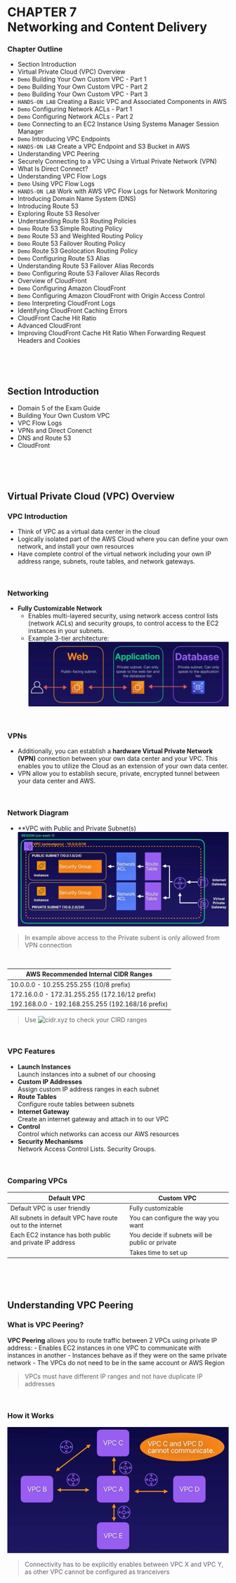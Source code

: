 # CHAPTER 7<br>Networking and Content Delivery

### Chapter Outline 
- Section Introduction
- Virtual Private Cloud (VPC) Overview
- `Demo` Building Your Own Custom VPC - Part 1
- `Demo` Building Your Own Custom VPC - Part 2
- `Demo` Building Your Own Custom VPC - Part 3
- `HANDS-ON LAB` Creating a Basic VPC and Associated Components in AWS
- `Demo` Configuring Network ACLs - Part 1
- `Demo` Configuring Network ACLs - Part 2
- `Demo` Connecting to an EC2 Instance Using Systems Manager Session Manager
- `Demo` Introducing VPC Endpoints
- `HANDS-ON LAB` Create a VPC Endpoint and S3 Bucket in AWS
- Understanding VPC Peering
- Securely Connecting to a VPC Using a Virtual Private Network (VPN)
- What Is Direct Connect?
- Understanding VPC Flow Logs
- `Demo` Using VPC Flow Logs
- `HANDS-ON LAB` Work with AWS VPC Flow Logs for Network Monitoring
- Introducing Domain Name System (DNS)
- Introducing Route 53
- Exploring Route 53 Resolver
- Understanding Route 53 Routing Policies
- `Demo` Route 53 Simple Routing Policy
- `Demo` Route 53 and Weighted Routing Policy
- `Demo` Route 53 Failover Routing Policy
- `Demo` Route 53 Geolocation Routing Policy
- `Demo` Configuring Route 53 Alias
- Understanding Route 53 Failover Alias Records
- `Demo` Configuring Route 53 Failover Alias Records
- Overview of CloudFront
- `Demo` Configuring Amazon CloudFront
- `Demo` Configuring Amazon CloudFront with Origin Access Control
- `Demo` Interpreting CloudFront Logs
- Identifying CloudFront Caching Errors
- CloudFront Cache Hit Ratio
- Advanced CloudFront
- Improving CloudFront Cache Hit Ratio When Forwarding Request Headers and Cookies


<br><br><br>

## Section Introduction
- Domain 5 of the Exam Guide
- Building Your Own Custom VPC
- VPC Flow Logs
- VPNs and Direct Conenct
- DNS and Route 53
- CloudFront

<br><br><br>

## Virtual Private Cloud (VPC) Overview
### VPC Introduction
- Think of VPC as a virtual data center in the cloud
- Logically isolated part of the AWS Cloud where you can define your own network, and install your own resources
- Have complete control of the virtual network including your own IP address range, subnets, route tables, and network gateways.

<br>

### Networking
- **Fully Customizable Network**
  - Enables multi-layered security, using network access control lists (network ACLs) and security groups, to control access to the EC2 instances in your subnets.
  - Example 3-tier architecture:
    ![](img/7.1.VPC-3-Tier-Architecture.png)

<br>

### VPNs
- Additionally, you can establish a **hardware Virtual Private Network (VPN)** connection between your own data center and your VPC. This enables you to utilize the Cloud as an extension of your own data center.
- VPN allow you to establish secure, private, encrypted tunnel between your data center and AWS.

<br>

### Network Diagram
- **VPC with Public and Private Subnet(s)
    ![](img/7.1.VPC-PublicAndPrivateSubnets.png)

> In example above access to the Private subent is only allowed from VPN connection

<br>

| AWS Recommended Internal CIDR Ranges |
|---|
|10.0.0.0 - 10.255.255.255 (10/8 prefix)|
|172.16.0.0 - 172.31.255.255 (172.16/12 prefix)|
|192.168.0.0 - 192.168.255.255 (192.168/16 prefix)|

> Use ![cidr.xyz](https://cidr.xyz) to check your CIRD ranges

<br>

### VPC Features
- **Launch Instances**<br>Launch instances into a subnet of our choosing
- **Custom IP Addresses**<br>Assign custom IP address ranges in each subnet
- **Route Tables**<br>Configure route tables between subnets
- **Internet Gateway**<br>Create an internet gateway and attach in to our VPC
- **Control**<br>Control which networks can access our AWS resources
- **Security Mechanisms**<br>Network Access Control Lists. Security Groups.


<br>

### Comparing VPCs
|Default VPC|Custom VPC|
|---|---|
|Default VPC is user friendly|Fully customizable|
|All subnets in default VPC have route out to the internet|You can configure the way you want|
|Each EC2 instance has both public and private IP address|You decide if subnets will be public or private|
||Takes time to set up|


<br><br><br>


## Understanding VPC Peering
### What is VPC Peering?
**VPC Peering** allows you to route traffic between 2 VPCs using private IP address:
    - Enables EC2 instances in one VPC to communicate with instances in another
    - Instances behave as if they were on the same private network
    - The VPCs do not need to be in the same account or AWS Region
> VPCs must have different IP ranges and not have duplicate IP addresses

<br>

### How it Works
![](img/7.2.VPC-Peering.png)
> Connectivity has to be explicitly enables between VPC X and VPC Y, as other VPC cannot be configured as tranceivers

<br><br><br>


## 
